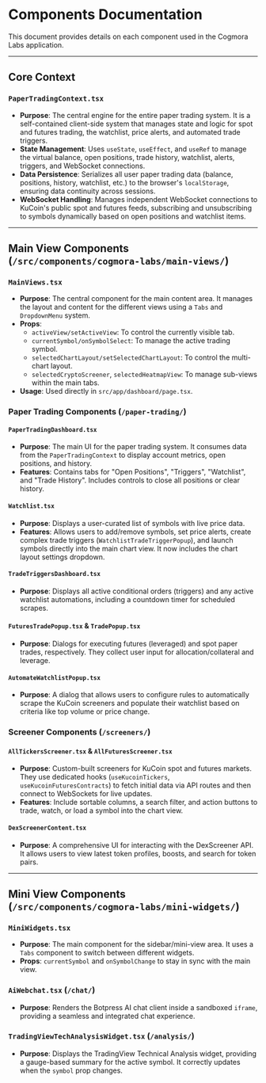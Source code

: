 # Components Documentation

This document provides details on each component used in the Cogmora Labs application.

---

## Core Context

### `PaperTradingContext.tsx`
- **Purpose**: The central engine for the entire paper trading system. It is a self-contained client-side system that manages state and logic for spot and futures trading, the watchlist, price alerts, and automated trade triggers.
- **State Management**: Uses `useState`, `useEffect`, and `useRef` to manage the virtual balance, open positions, trade history, watchlist, alerts, triggers, and WebSocket connections.
- **Data Persistence**: Serializes all user paper trading data (balance, positions, history, watchlist, etc.) to the browser's `localStorage`, ensuring data continuity across sessions.
- **WebSocket Handling**: Manages independent WebSocket connections to KuCoin's public spot and futures feeds, subscribing and unsubscribing to symbols dynamically based on open positions and watchlist items.

---

## Main View Components (`/src/components/cogmora-labs/main-views/`)

### `MainViews.tsx`
- **Purpose**: The central component for the main content area. It manages the layout and content for the different views using a `Tabs` and `DropdownMenu` system.
- **Props**:
    - `activeView/setActiveView`: To control the currently visible tab.
    - `currentSymbol/onSymbolSelect`: To manage the active trading symbol.
    - `selectedChartLayout/setSelectedChartLayout`: To control the multi-chart layout.
    - `selectedCryptoScreener`, `selectedHeatmapView`: To manage sub-views within the main tabs.
- **Usage**: Used directly in `src/app/dashboard/page.tsx`.

### Paper Trading Components (`/paper-trading/`)

#### `PaperTradingDashboard.tsx`
- **Purpose**: The main UI for the paper trading system. It consumes data from the `PaperTradingContext` to display account metrics, open positions, and history.
- **Features**: Contains tabs for "Open Positions", "Triggers", "Watchlist", and "Trade History". Includes controls to close all positions or clear history.

#### `Watchlist.tsx`
- **Purpose**: Displays a user-curated list of symbols with live price data.
- **Features**: Allows users to add/remove symbols, set price alerts, create complex trade triggers (`WatchlistTradeTriggerPopup`), and launch symbols directly into the main chart view. It now includes the chart layout settings dropdown.

#### `TradeTriggersDashboard.tsx`
- **Purpose**: Displays all active conditional orders (triggers) and any active watchlist automations, including a countdown timer for scheduled scrapes.

#### `FuturesTradePopup.tsx` & `TradePopup.tsx`
- **Purpose**: Dialogs for executing futures (leveraged) and spot paper trades, respectively. They collect user input for allocation/collateral and leverage.

#### `AutomateWatchlistPopup.tsx`
- **Purpose**: A dialog that allows users to configure rules to automatically scrape the KuCoin screeners and populate their watchlist based on criteria like top volume or price change.

### Screener Components (`/screeners/`)

#### `AllTickersScreener.tsx` & `AllFuturesScreener.tsx`
- **Purpose**: Custom-built screeners for KuCoin spot and futures markets. They use dedicated hooks (`useKucoinTickers`, `useKucoinFuturesContracts`) to fetch initial data via API routes and then connect to WebSockets for live updates.
- **Features**: Include sortable columns, a search filter, and action buttons to trade, watch, or load a symbol into the chart view.

#### `DexScreenerContent.tsx`
- **Purpose**: A comprehensive UI for interacting with the DexScreener API. It allows users to view latest token profiles, boosts, and search for token pairs.

---

## Mini View Components (`/src/components/cogmora-labs/mini-widgets/`)

### `MiniWidgets.tsx`
- **Purpose**: The main component for the sidebar/mini-view area. It uses a `Tabs` component to switch between different widgets.
- **Props**: `currentSymbol` and `onSymbolChange` to stay in sync with the main view.

### `AiWebchat.tsx` (`/chat/`)
- **Purpose**: Renders the Botpress AI chat client inside a sandboxed `iframe`, providing a seamless and integrated chat experience.

### `TradingViewTechAnalysisWidget.tsx` (`/analysis/`)
- **Purpose**: Displays the TradingView Technical Analysis widget, providing a gauge-based summary for the active symbol. It correctly updates when the `symbol` prop changes.
